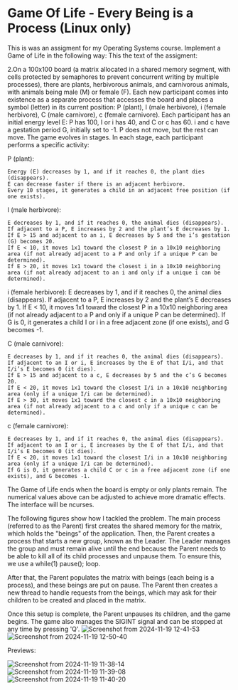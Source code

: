 # Game Of Life - Every Being is a Process (Linux only)
 This is was an assigment for my Operating Systems course.
Implement a Game of Life in the following way:
This the text of the assigment:
    
 2.On a 100x100 board (a matrix allocated in a shared memory segment, with cells protected by semaphores to prevent concurrent writing by multiple processes), there are plants, herbivorous animals, and carnivorous animals, with animals being male (M) or female (F). Each new participant comes into existence as a separate process that accesses the board and places a symbol (letter) in its current position: P (plant), I (male herbivore), i (female herbivore), C (male carnivore), c (female carnivore). Each participant has an initial energy level E: P has 100, I or i has 40, and C or c has 60. i and c have a gestation period G, initially set to -1. P does not move, but the rest can move.
    The game evolves in stages. In each stage, each participant performs a specific activity:
    
P (plant):

    Energy (E) decreases by 1, and if it reaches 0, the plant dies (disappears).
    E can decrease faster if there is an adjacent herbivore.
    Every 10 stages, it generates a child in an adjacent free position (if one exists).
    
I (male herbivore):

    E decreases by 1, and if it reaches 0, the animal dies (disappears).
    If adjacent to a P, E increases by 2 and the plant’s E decreases by 1.
    If E > 15 and adjacent to an i, E decreases by 5 and the i’s gestation (G) becomes 20.
    If E < 10, it moves 1x1 toward the closest P in a 10x10 neighboring area (if not already adjacent to a P and only if a unique P can be determined).
    If E > 20, it moves 1x1 toward the closest i in a 10x10 neighboring area (if not already adjacent to an i and only if a unique i can be determined).
    
i (female herbivore):
    E decreases by 1, and if it reaches 0, the animal dies (disappears).
    If adjacent to a P, E increases by 2 and the plant’s E decreases by 1.
    If E < 10, it moves 1x1 toward the closest P in a 10x10 neighboring area (if not already adjacent to a P and only if a unique P can be determined).
    If G is 0, it generates a child I or i in a free adjacent zone (if one exists), and G becomes -1.
    
C (male carnivore):

    E decreases by 1, and if it reaches 0, the animal dies (disappears).
    If adjacent to an I or i, E increases by the E of that I/i, and that I/i’s E becomes 0 (it dies).
    If E > 15 and adjacent to a c, E decreases by 5 and the c’s G becomes 20.
    If E < 20, it moves 1x1 toward the closest I/i in a 10x10 neighboring area (only if a unique I/i can be determined).
    If E > 30, it moves 1x1 toward the closest c in a 10x10 neighboring area (if not already adjacent to a c and only if a unique c can be determined).
    
c (female carnivore):

    E decreases by 1, and if it reaches 0, the animal dies (disappears).
    If adjacent to an I or i, E increases by the E of that I/i, and that I/i’s E becomes 0 (it dies).
    If E < 20, it moves 1x1 toward the closest I/i in a 10x10 neighboring area (only if a unique I/i can be determined).
    If G is 0, it generates a child C or c in a free adjacent zone (if one exists), and G becomes -1.
    
The Game of Life ends when the board is empty or only plants remain. The numerical values above can be adjusted to achieve more dramatic effects. The interface will be ncurses.

The following figures show how I tackled the problem. The main process (referred to as the Parent) first creates the shared memory for the matrix, which holds the "beings" of the application.
Then, the Parent creates a process that starts a new group, known as the Leader. The Leader manages the group and must remain alive until the end because the Parent needs to be able 
to kill all of its child processes and unpause them. To ensure this, we use a while(1) pause(); loop.

After that, the Parent populates the matrix with beings (each being is a process), and these beings are put on pause. The Parent then creates a new thread to handle requests from the beings,
which may ask for their children to be created and placed in the matrix.

Once this setup is complete, the Parent unpauses its children, and the game begins. The game also manages the SIGINT signal and can be stopped at any time by pressing 'Q'.
![Screenshot from 2024-11-19 12-41-53](https://github.com/user-attachments/assets/4606da0c-3e5c-4bfe-ba82-c6d875332a7a)
![Screenshot from 2024-11-19 12-50-40](https://github.com/user-attachments/assets/6ae97e18-a4d9-4141-b96d-52d14c41ecbc)

Previews:

![Screenshot from 2024-11-19 11-38-14](https://github.com/user-attachments/assets/b89abe5a-eb36-49de-b48f-112afce762f4)
![Screenshot from 2024-11-19 11-39-08](https://github.com/user-attachments/assets/a30e528b-ef80-4b41-a7ac-0acc3aa5d3b8)
![Screenshot from 2024-11-19 11-40-20](https://github.com/user-attachments/assets/96a1ed24-78c4-498b-94f6-aec4af53ec76)


